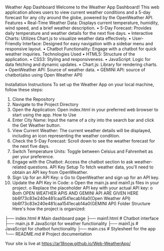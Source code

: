 Weather App Dashboard
Welcome to the Weather App Dashboard! This web application allows users to view current weather conditions and a 5-day forecast for any city around the globe, powered by the OpenWeather API.
 Features
•	Real-Time Weather Data: Displays current temperature, humidity, wind speed, and a brief weather description.
•	5-Day Forecast: Provides daily temperature and weather details for the next five days.
•	Interactive Charts: Utilizes Chart.js to visualize weather data effectively.
•	User-Friendly Interface: Designed for easy navigation with a sidebar menu and responsive layout.
•	Chatbot Functionality: Engage with a chatbot for quick weather inquiries.
 Technologies Used
•	HTML5: Structure of the application.
•	CSS3: Styling and responsiveness.
•	JavaScript: Logic for data fetching and dynamic updates.
•	Chart.js: Library for rendering charts.
•	OpenWeather API: Source of weather data.
•	GEMINI API: source of chatbot(also using Open Weather API)








 Installation Instructions
To set up the Weather App on your local machine, follow these steps:
1.	Clone the Repository
2.	Navigate to the Project Directory
3.	Open the Application: Open index.html in your preferred web browser to start using the app.
 How to Use
1.	Enter City Name: Input the name of a city into the search bar and click the Get Weather button.
2.	View Current Weather: The current weather details will be displayed, including an icon representing the weather condition.
3.	Check the 5-Day Forecast: Scroll down to see the weather forecast for the next five days.
4.	Switch Temperature Units: Toggle between Celsius and Fahrenheit as per your preference.
5.	Engage with the Chatbot: Access the chatbot section to ask weather-related questions.
 API Key Setup
To fetch weather data, you'll need to obtain an API key from OpenWeather.
1.	Sign Up for an API Key:
o	Go to OpenWeather and sign up for an API key.
2.	Update the API Key in Code:
o	Open the main.js and main1.js files in your project.
o	Replace the placeholder API key with your actual API key:
o	Both OPEN WEATHER APIS AND GEMINI API ARE GIVEN HERE
       bb6f73c83e240e481caa1541ecab14a0(Open Weather API)
       bb6f73c83e240e481caa1541ecab14a0(GEMINI API)
Folder Structure
Here's how the project is organized:

├── index.html        # Main dashboard page
├── main1.html       # Chatbot interface
├── main.js          # JavaScript for weather functionality
├── main1.js         # JavaScript for chatbot functionality
├── main.css         # Stylesheet for the app
└── README.md         # Project documentation


Your site is live at https://ar18now.github.io/Web-WeatherApp/

